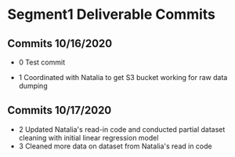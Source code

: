 # Segment1 Deliverable Commits
## Commits 10/16/2020
*  0    Test commit

*  1    Coordinated with Natalia to get S3 bucket working for raw data dumping

## Commits 10/17/2020
* 2     Updated Natalia's read-in code and conducted partial dataset cleaning with initial linear regression model
* 3     Cleaned more data on dataset from Natalia's read in code

